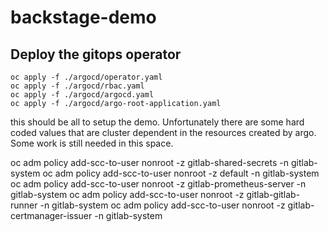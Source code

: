 # backstage-demo

## Deploy the gitops operator

```shell
oc apply -f ./argocd/operator.yaml
oc apply -f ./argocd/rbac.yaml
oc apply -f ./argocd/argocd.yaml
oc apply -f ./argocd/argo-root-application.yaml
```

this should be all to setup the demo.
Unfortunately there are some hard coded values that are cluster dependent in the resources created by argo. Some work is still needed in this space.


oc adm policy add-scc-to-user nonroot -z gitlab-shared-secrets -n gitlab-system
oc adm policy add-scc-to-user nonroot -z default -n gitlab-system
oc adm policy add-scc-to-user nonroot -z gitlab-prometheus-server -n gitlab-system
oc adm policy add-scc-to-user nonroot -z gitlab-gitlab-runner -n gitlab-system
oc adm policy add-scc-to-user nonroot -z gitlab-certmanager-issuer -n gitlab-system